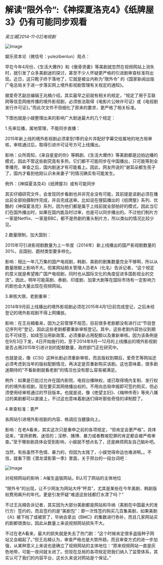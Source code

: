 # 解读“限外令”:《神探夏洛克4》《纸牌屋3》仍有可能同步观看

*吴立湘|2014-11-02|电视剧*

![Image](http://p2.pstatp.com/large/pgc-image/1521617527783d0b19eb6c3)

娱乐资本论（微信号：yulezibenlun）观点：

早在今年4月份，《生活大爆炸》和《傲骨贤妻》等美剧就忽然在视频网站上消失时，就引发了众多美剧迷的探讨，甚至不少人怀疑更严格的引进剧审查标准将出现。近日，这只靴子终于落地了，它就是被业内称为“限外令” 的《国家新闻出版广电总局关于进一步落实网上境外影视剧管理有关规定的通知》。

据爱奇艺副总编辑王兆楠介绍，其实最早之前就有相关的规定，“规定了用于互联网等信息网络传播的境外影视剧，必须依法取得《电影片公映许可证》或《电视剧发行许可证》。”而此次文件不但细化了原来的要求，更严格了相关标准。

下图也就是小娱整理出来的影响广大剧迷最大的几个规定：

1.先审后播，属地管理，不能同步直播：

2015年新上线的境外影视剧必须拿到1季的全片并配好字幕交给属地的地方局审核，审核通过后，取得引进许可证号方可上线播出。

影响：众所周知，《来自星星的你》等韩剧、《生活大爆炸》等美剧都是边拍边播的模式，因此不管这些剧究竟有多热，它们都不可能同步在中国播出，只可能等到全季播完、审查之后，国内剧迷才有可能看上。因此，网友所说的“谢耳朵都生孩子了，国内才看到他刚认识未来妻子”的情况确实有可能发生。

例外：《神探夏洛克4》《纸牌屋3》或有可能同步

其实仔细研究文件，会发现同步看剧也并非完全没有可能，其前提是该剧必须在播出前全部拍摄制作完成，并且完成送审。比如说在搜狐播出的《纸牌屋》系列、优酷的《神探夏洛克》系列，因为他们都是属于上线前就全部拍好的模式，因此当它们在国外播出时，如果在国内能及时过审，也是可以同步播出的。不过他们制片方一家是Netflix、一家是BBC，都不是热剧的重头制片方，所以类似的情况比较少见。

2.数量限制，加大国别：

2015年可引进影视剧数量为上一年度（2014年）新上线播出的国产影视剧数量的30%，且国别、题材类型要多样化。

影响：相比一年几万集的国产电视剧，韩剧、美剧的剧集数量完全不够啊，所以从数量限额上影响不大。但某网站相关管理人员老A（化名）告诉记者，“这个规定的意义就是希望推广国产电视剧，同时也从国际文化的角度促进多国影视业的交流”。因此，明年可能英剧、泰剧、印度剧、加拿大剧等在国际市场有一定影响力的剧也会大量出现在视频网站。

3.审核大限，老剧重审：

2014年9月前上线播出的境外影视剧必须在2015年4月1日前完成登记，之后未经登记的境外影视剧不得上网播放。

影响：在王兆楠看来，因为之前管理不规范，目前很多老剧都没有进行过“节目登记序列号”登记，因此这些老剧都要重新审核登记。其中，这些老剧内容协议到期后不可续签，如续签沿用新政策，必须重新占用配额以及重新审核。因为该条例是在9月3日下发，4日开始施行的，至于2014年9月—12月的上线播出的境外影视剧是否占用2015年引进计划的配额数量，政府部门正在研究中。

也就是说，像《CSI》这种长剧必须重新审核，而且版权到期后，爱奇艺等网站还必须考虑到当年的版权配额情况，再决定是否重新购买该剧。这也意味着，很多剧迷期待的“不看新剧就看老剧”的情况也没有那么容易被满足。

例外：如果是已批过允许在国内影院、电视台播映权，或已取得境内复制、发行权的的境外影视剧，现在要买其网络播出权的，不用向总局申报即可签约购买，但必须使用经审核通过的节目版本。也就是说，像《绝望主妇》、《梅林传奇》等央八播过的美剧都可以直接上，不过这也意味着剧迷们得听那些奇怪的译制腔了。

4.审查标准：更严

各网站引进境外影视剧的内容、格调应当健康向上。

影响：在老A看来，其实这次只是重申之前的各项规定，“但肯定会更严格”。具体说来，“宣扬邪教、迷信的；淫秽、赌博、暴力或者教唆犯罪的肯定都会被严格审查。”至于哪些剧具体会受到影响，小娱就不想点名了，还是麻烦网友自己脑补吧。

当然，有些虽然不色情、暴力的，但因为太贱了，小娱觉得命运也难讲啊。。不信，就看下图《潜龙谍影第一季》里面，关于邢台的一段台词吧：

![Image](http://p2.pstatp.com/large/pgc-image/1521617528213974c3ff7df)

对视频网站的影响：A催生盗版网站，B认可了网站的主体地位

“限外令”的出现，让不少网友为网站大呼“杯具”，尤其是某些在今年美剧、韩剧版权费用飙升的年代。更是引发怀疑“难道这些钱都打水漂了吗？”

不过王兆楠告诉记者，其实因为大部分美剧都是网站和华纳（美剧在中国最大的发行方）签约的，而且签约的是“美剧包”：即一次性签约购买几百集美剧，如果美剧《A》被下档了或被禁了，华纳会拿出《B》《C》的集数进行弥补，而且几家网站买的剧都很类似，因此从数量上来说视频网站损失不大。

不过在老A看来，最大的损失就是失去了热门剧：“这个时候肯定很多盗版种子网站又会崛起了。”但王兆楠认为，审查严格也是大势所趋，而且审查方式的进一步加强，从某种意义上来说也是确立了视频网站的主体地位：“原来视频网站一直是灰色地带，可能一夜间就关闭了。但现在总局的各项规定把我们纳入了监管体系，其实认可了我们的内容平台，这长久来说对网站是个保证。”

